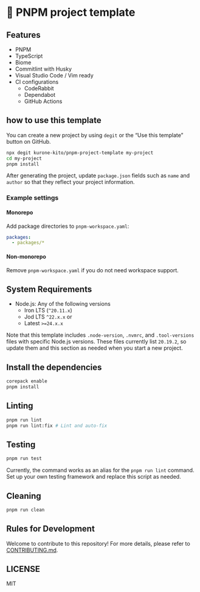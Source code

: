 # 📄 PNPM project template

## Features

- PNPM
- TypeScript
- Biome
- Commitlint with Husky
- Visual Studio Code / Vim ready
- CI configurations
  - CodeRabbit
  - Dependabot
  - GitHub Actions

## how to use this template

You can create a new project by using `degit` or the “Use this template”
button on GitHub.

```sh
npx degit kurone-kito/pnpm-project-template my-project
cd my-project
pnpm install
```

After generating the project, update `package.json` fields such as `name`
and `author` so that they reflect your project information.

### Example settings

#### Monorepo

Add package directories to `pnpm-workspace.yaml`:

```yaml
packages:
  - packages/*
```

#### Non-monorepo

Remove `pnpm-workspace.yaml` if you do not need workspace support.

## System Requirements

- Node.js: Any of the following versions
  - Iron LTS (`^20.11.x`)
  - Jod LTS `^22.x.x` or
  - Latest `>=24.x.x`

Note that this template includes `.node-version`, `.nvmrc`, and
`.tool-versions` files with specific Node.js versions. These files
currently list `20.19.2`, so update them and this section as needed when
you start a new project.

## Install the dependencies

```sh
corepack enable
pnpm install
```

## Linting

```sh
pnpm run lint
pnpm run lint:fix # Lint and auto-fix
```

## Testing

```sh
pnpm run test
```

Currently, the command works as an alias for the `pnpm run lint` command.
Set up your own testing framework and replace this script as needed.

## Cleaning

```sh
pnpm run clean
```

## Rules for Development

Welcome to contribute to this repository! For more details,
please refer to [CONTRIBUTING.md](.github/CONTRIBUTING.md).

## LICENSE

MIT
